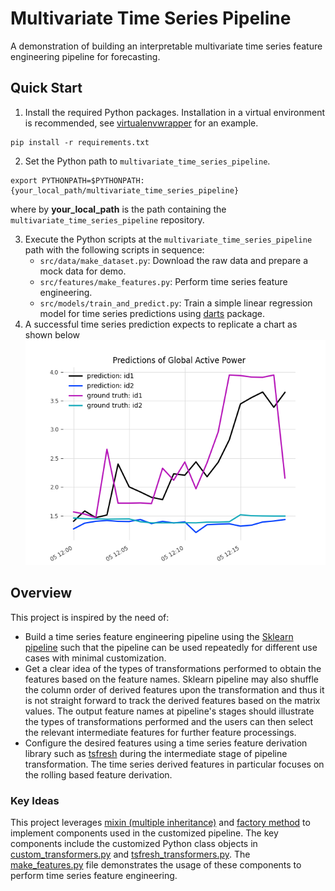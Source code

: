 Multivariate Time Series Pipeline
==============================

A demonstration of building an interpretable multivariate time series feature engineering pipeline for forecasting.

## Quick Start
1. Install the required Python packages. Installation in a virtual environment is recommended, see [virtualenvwrapper](https://virtualenvwrapper.readthedocs.io/en/latest/) for an example.
```
pip install -r requirements.txt
```
2. Set the Python path to `multivariate_time_series_pipeline`.
```
export PYTHONPATH=$PYTHONPATH:{your_local_path/multivariate_time_series_pipeline}
```  
where by **your_local_path** is the path containing the `multivariate_time_series_pipeline` repository.

3. Execute the Python scripts at the `multivariate_time_series_pipeline` path with the following 
scripts in sequence:  
   - `src/data/make_dataset.py`: Download the raw data and prepare a mock data for demo.
   - `src/features/make_features.py`: Perform time series feature engineering.
   - `src/models/train_and_predict.py`: Train a simple linear regression model for time series predictions using [darts](https://github.com/unit8co/darts) package.
4. A successful time series prediction expects to replicate a chart as shown below 
![predictions_global_active_power.png](reports/figures/predictions_global_active_power.png) 

## Overview
This project is inspired by the need of:  
  * Build a time series feature engineering pipeline using the [Sklearn pipeline](https://scikit-learn.org/stable/modules/generated/sklearn.pipeline.Pipeline.html) such that the pipeline can be used repeatedly for different use cases with minimal customization.  
  * Get a clear idea of the types of transformations performed to obtain the features based on the feature names. Sklearn pipeline may also shuffle the column order of derived features upon the transformation and thus it is not straight forward to track the derived features based on the matrix values. The output feature names at pipeline's stages should illustrate the types of transformations performed and the users can then select the relevant intermediate features for further feature processings.  
  * Configure the desired features using a time series feature derivation library such as [tsfresh](https://tsfresh.readthedocs.io/en/latest/) during the intermediate stage of pipeline transformation. The time series derived features in particular focuses on the rolling based feature derivation.

### Key Ideas
This project leverages [mixin (multiple inheritance)](https://easyaspython.com/mixins-for-fun-and-profit-cb9962760556) and [factory method](https://realpython.com/factory-method-python/) to implement components used in the customized pipeline. The key components include the customized Python class objects in [custom_transformers.py](src/features/custom_transformers.py) and [tsfresh_transformers.py](src/features/tsfresh_transformers.py). The [make_features.py](src/features/make_features.py) file demonstrates the usage of these components to perform time series feature engineering.



